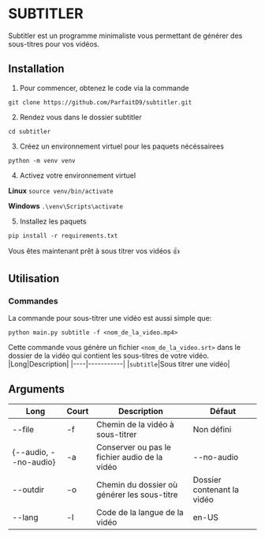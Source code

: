 # SUBTITLER
Subtitler est un programme minimaliste vous permettant de générer des sous-titres pour vos vidéos.
## Installation
1. Pour commencer, obtenez le code via la commande

`git clone https://github.com/ParfaitD9/subtitler.git`

2. Rendez vous dans le dossier subtitler

`cd subtitler`

3. Créez un environnement virtuel pour les paquets nécéssairees

`python -m venv venv`

4. Activez votre environnement virtuel

**Linux**
`source venv/bin/activate`

**Windows**
`.\venv\Scripts\activate`

5. Installez les paquets

`pip install -r requirements.txt`

Vous êtes maintenant prêt à sous titrer vos vidéos 👍

## Utilisation
### Commandes
La commande pour sous-titrer une vidéo est aussi simple que:

`python main.py subtitle -f <nom_de_la_video.mp4>`

Cette commande vous génère un fichier `<nom_de_la_video.srt>` dans le dossier de la vidéo qui contient les sous-titres de votre vidéo.
|Long|Description|
|----|-----------|
|`subtitle`|Sous titrer une vidéo|
## Arguments
|Long|Court|Description|Défaut|
|----|-----|-----------|------|
|--file|-f|Chemin de la vidéo à sous-titrer|Non défini|
|{--audio, --no-audio}|-a|Conserver ou pas le fichier audio de la vidéo|--no-audio|
|--outdir|-o|Chemin du dossier où générer les sous-titre|Dossier contenant la vidéo|
|--lang|-l|Code de la langue de la vidéo|en-US|